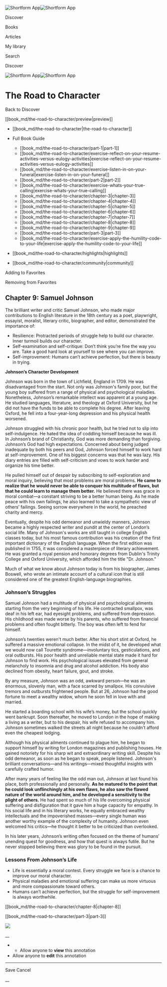 ![Shortform App](/img/logo.36a2399e.svg)![Shortform App](/img/logo-dark.70c1b072.svg)

Discover

Books

Articles

My library

Search

Discover

![Shortform App](/img/logo.36a2399e.svg)![Shortform App](/img/logo-dark.70c1b072.svg)

# The Road to Character

Back to Discover

[[book_md/the-road-to-character/preview|preview]]

  * [[book_md/the-road-to-character|the-road-to-character]]
  * Full Book Guide

    * [[book_md/the-road-to-character/part-1|part-1]]
    * [[book_md/the-road-to-character/exercise-reflect-on-your-resume-activities-versus-eulogy-activities|exercise-reflect-on-your-resume-activities-versus-eulogy-activities]]
    * [[book_md/the-road-to-character/exercise-listen-in-on-your-funeral|exercise-listen-in-on-your-funeral]]
    * [[book_md/the-road-to-character/part-2|part-2]]
    * [[book_md/the-road-to-character/exercise-whats-your-true-calling|exercise-whats-your-true-calling]]
    * [[book_md/the-road-to-character/chapter-3|chapter-3]]
    * [[book_md/the-road-to-character/chapter-4|chapter-4]]
    * [[book_md/the-road-to-character/chapter-5|chapter-5]]
    * [[book_md/the-road-to-character/chapter-6|chapter-6]]
    * [[book_md/the-road-to-character/chapter-7|chapter-7]]
    * [[book_md/the-road-to-character/chapter-8|chapter-8]]
    * [[book_md/the-road-to-character/chapter-9|chapter-9]]
    * [[book_md/the-road-to-character/part-3|part-3]]
    * [[book_md/the-road-to-character/exercise-apply-the-humility-code-to-your-life|exercise-apply-the-humility-code-to-your-life]]
  * [[book_md/the-road-to-character/highlights|highlights]]
  * [[book_md/the-road-to-character/community|community]]



Adding to Favorites 

Removing from Favorites 

## Chapter 9: Samuel Johnson

The brilliant writer and critic Samuel Johnson, who made major contributions to English literature in the 18th century as a poet, playwright, essayist, moralist, literary critic, biographer, and editor, demonstrated the importance of:

  * Resilience: Protracted periods of struggle help to build our character. Inner turmoil builds our character. 
  * Self-examination and self-critique: Don’t think you’re fine the way you are. Take a good hard look at yourself to see where you can improve. 
  * Self-improvement: Humans can’t achieve perfection, but there is beauty in trying. 



**Johnson’s Character Development**

Johnson was born in the town of Lichfield, England in 1709. He was disadvantaged from the start. Not only was Johnson's family poor, but the young boy suffered from a range of physical and psychological maladies. Nonetheless, Johnson’s remarkable intellect was apparent at a young age. He studied languages, literature, and theology at Oxford University, but he did not have the funds to be able to complete his degree. After leaving Oxford, he fell into a four-year-long depression and his physical health worsened.

Johnson struggled with his chronic poor health, but he tried not to slip into self-indulgence. He hated the idea of coddling himself because he was ill. In Johnson’s brand of Christianity, God was more demanding than forgiving. Johnson’s God had high expectations. Concerned about being judged inadequate by both his peers and God, Johnson forced himself to work hard at self-improvement. One of his biggest concerns was that he was lazy. His diary entries are filled with self-criticism and vows to work harder and organize his time better.

He pulled himself out of despair by subscribing to self-exploration and moral inquiry, believing that most problems are moral problems. **He came to realize that he would never be able to conquer his multitude of flaws, but that he could learn to manage them better.** He believed there was grace in moral combat—a constant striving to be a better human being. As he made peace with his own failings, he also learned to take a sympathetic view of others’ failings. Seeing sorrow everywhere in the world, he preached charity and mercy.

Eventually, despite his odd demeanor and unwieldy manners, Johnson became a highly respected writer and pundit at the center of London’s social life. Many of Johnson's works are still taught in college English classes today, but his most famous contribution was his creation of the first important dictionary of the English language. When the first edition was published in 1755, it was considered a masterpiece of literary achievement. He was granted a royal pension and honorary degrees from Dublin's Trinity College and Oxford University, which afforded him the title "Dr. Johnson."

Much of what we know about Johnson today is from his biographer, James Boswell, who wrote an intimate account of a cultural icon that is still considered one of the greatest English-language biographies.

### Johnson’s Struggles

Samuel Johnson had a multitude of physical and psychological ailments starting from the very beginning of his life. He contracted smallpox, was deaf in his left ear, had eyesight problems, and suffered from depression. His childhood was made worse by his parents, who suffered from financial problems and often fought bitterly. The boy was often left to fend for himself.

Johnson’s twenties weren't much better. After his short stint at Oxford, he suffered a massive emotional collapse. In the midst of it, he developed what we would now call Tourette syndrome—involuntary tics, gesticulations, and oral outbursts. His poor health and unreliable mental state made it hard for Johnson to find work. His psychological issues elevated from general melancholy to insomnia and drug and alcohol addiction. His body also declined from obesity, heart failure, gout, and stroke.

By any measure, Johnson was an odd, awkward person—he was an enormous, slovenly man, with a face scarred by smallpox. His convulsive tremors and outbursts frightened people. But at 26, Johnson had the good fortune to meet a wealthy widow, whom he soon fell in love with and married.

He started a boarding school with his wife’s money, but the school quickly went bankrupt. Soon thereafter, he moved to London in the hope of making a living as a writer, but to his despair, his wife refused to accompany him. Johnson sometimes walked the streets all night because he couldn’t afford even the cheapest lodging.

Although his physical ailments continued to plague him, he began to support himself by writing for London magazines and publishing houses. He gained notoriety for his sharp wit and extraordinary writing skill. Despite his odd demeanor, as soon as he began to speak, people listened. Johnson's brilliant conversations—and his writings—mixed thoughtful insights with carefully crafted humor.

After many years of feeling like the odd man out, Johnson at last found his place, both professionally and personally. **As he matured to the point that he could look unflinchingly at his own flaws, he also saw the flawed nature of the world around him, and he developed a sensitivity to the plight of others.** He had spent so much of his life overcoming physical suffering and disfiguration that it gave him a huge capacity for empathy. In his social life and in his literary works, he equally embraced wealthy intellectuals and the impoverished masses—every single human was another worthy example of the complexity of humanity. Johnson even welcomed his critics—he thought it better to be criticized than overlooked.

In his later years, Johnson’s writing often focused on the theme of humans’ unending quest for goodness, and how that quest is always futile. But he never stopped believing there was glory to be found in the pursuit.

### Lessons From Johnson’s Life

  * Life is essentially a moral contest. Every struggle we face is a chance to improve our moral character. 
  * Physical maladies and emotional suffering can make us more virtuous and more compassionate toward others. 
  * Humans can’t achieve perfection, but the struggle for self-improvement is always worthwhile. 



[[book_md/the-road-to-character/chapter-8|chapter-8]]

[[book_md/the-road-to-character/part-3|part-3]]

![](https://bat.bing.com/action/0?ti=56018282&Ver=2&mid=5bf22b77-4bbd-4a32-a953-e0555aa9e6a8&sid=1711133063fa11eebdec89a8b8ae3bbc&vid=171147a063fa11eea7440fcfeb230d96&vids=0&msclkid=N&pi=0&lg=en-US&sw=800&sh=600&sc=24&nwd=1&tl=Shortform%20%7C%20Book&p=https%3A%2F%2Fwww.shortform.com%2Fapp%2Fbook%2Fthe-road-to-character%2Fchapter-9&r=&lt=445&evt=pageLoad&sv=1&rn=927925)

__

  *   * Allow anyone to **view** this annotation
  * Allow anyone to **edit** this annotation



* * *

Save Cancel

__



